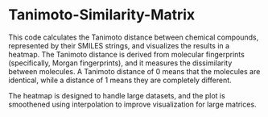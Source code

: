 # Tanimoto-Similarity-Matrix
This code calculates the Tanimoto distance between chemical compounds, represented by their SMILES strings, and visualizes the results in a heatmap. The Tanimoto distance is derived from molecular fingerprints (specifically, Morgan fingerprints), and it measures the dissimilarity between molecules. A Tanimoto distance of 0 means that the molecules are identical, while a distance of 1 means they are completely different.

The heatmap is designed to handle large datasets, and the plot is smoothened using interpolation to improve visualization for large matrices.

